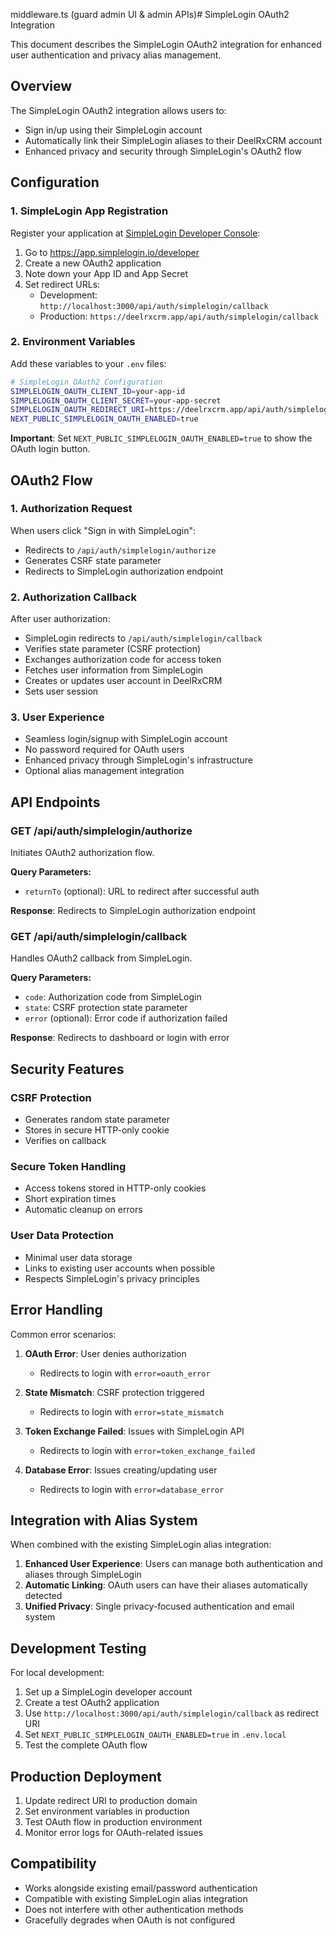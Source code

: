 middleware.ts (guard admin UI & admin APIs)# SimpleLogin OAuth2 Integration

This document describes the SimpleLogin OAuth2 integration for enhanced user authentication and privacy alias management.

## Overview

The SimpleLogin OAuth2 integration allows users to:
- Sign in/up using their SimpleLogin account
- Automatically link their SimpleLogin aliases to their DeelRxCRM account
- Enhanced privacy and security through SimpleLogin's OAuth2 flow

## Configuration

### 1. SimpleLogin App Registration

Register your application at [SimpleLogin Developer Console](https://app.simplelogin.io/developer):

1. Go to https://app.simplelogin.io/developer
2. Create a new OAuth2 application
3. Note down your App ID and App Secret
4. Set redirect URLs:
   - Development: `http://localhost:3000/api/auth/simplelogin/callback`
   - Production: `https://deelrxcrm.app/api/auth/simplelogin/callback`

### 2. Environment Variables

Add these variables to your `.env` files:

```bash
# SimpleLogin OAuth2 Configuration
SIMPLELOGIN_OAUTH_CLIENT_ID=your-app-id
SIMPLELOGIN_OAUTH_CLIENT_SECRET=your-app-secret
SIMPLELOGIN_OAUTH_REDIRECT_URI=https://deelrxcrm.app/api/auth/simplelogin/callback
NEXT_PUBLIC_SIMPLELOGIN_OAUTH_ENABLED=true
```

**Important**: Set `NEXT_PUBLIC_SIMPLELOGIN_OAUTH_ENABLED=true` to show the OAuth login button.

## OAuth2 Flow

### 1. Authorization Request

When users click "Sign in with SimpleLogin":
- Redirects to `/api/auth/simplelogin/authorize`
- Generates CSRF state parameter
- Redirects to SimpleLogin authorization endpoint

### 2. Authorization Callback

After user authorization:
- SimpleLogin redirects to `/api/auth/simplelogin/callback`
- Verifies state parameter (CSRF protection)
- Exchanges authorization code for access token
- Fetches user information from SimpleLogin
- Creates or updates user account in DeelRxCRM
- Sets user session

### 3. User Experience

- Seamless login/signup with SimpleLogin account
- No password required for OAuth users
- Enhanced privacy through SimpleLogin's infrastructure
- Optional alias management integration

## API Endpoints

### GET /api/auth/simplelogin/authorize

Initiates OAuth2 authorization flow.

**Query Parameters:**
- `returnTo` (optional): URL to redirect after successful auth

**Response**: Redirects to SimpleLogin authorization endpoint

### GET /api/auth/simplelogin/callback

Handles OAuth2 callback from SimpleLogin.

**Query Parameters:**
- `code`: Authorization code from SimpleLogin
- `state`: CSRF protection state parameter
- `error` (optional): Error code if authorization failed

**Response**: Redirects to dashboard or login with error

## Security Features

### CSRF Protection
- Generates random state parameter
- Stores in secure HTTP-only cookie
- Verifies on callback

### Secure Token Handling
- Access tokens stored in HTTP-only cookies
- Short expiration times
- Automatic cleanup on errors

### User Data Protection
- Minimal user data storage
- Links to existing user accounts when possible
- Respects SimpleLogin's privacy principles

## Error Handling

Common error scenarios:

1. **OAuth Error**: User denies authorization
   - Redirects to login with `error=oauth_error`

2. **State Mismatch**: CSRF protection triggered
   - Redirects to login with `error=state_mismatch`

3. **Token Exchange Failed**: Issues with SimpleLogin API
   - Redirects to login with `error=token_exchange_failed`

4. **Database Error**: Issues creating/updating user
   - Redirects to login with `error=database_error`

## Integration with Alias System

When combined with the existing SimpleLogin alias integration:

1. **Enhanced User Experience**: Users can manage both authentication and aliases through SimpleLogin
2. **Automatic Linking**: OAuth users can have their aliases automatically detected
3. **Unified Privacy**: Single privacy-focused authentication and email system

## Development Testing

For local development:

1. Set up a SimpleLogin developer account
2. Create a test OAuth2 application
3. Use `http://localhost:3000/api/auth/simplelogin/callback` as redirect URI
4. Set `NEXT_PUBLIC_SIMPLELOGIN_OAUTH_ENABLED=true` in `.env.local`
5. Test the complete OAuth flow

## Production Deployment

1. Update redirect URI to production domain
2. Set environment variables in production
3. Test OAuth flow in production environment
4. Monitor error logs for OAuth-related issues

## Compatibility

- Works alongside existing email/password authentication
- Compatible with existing SimpleLogin alias integration
- Does not interfere with other authentication methods
- Gracefully degrades when OAuth is not configured